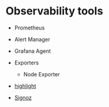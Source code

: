 # Observability tools

- Prometheus
- Alert Manager
- Grafana Agent
- Exporters
  - Node Exporter
- [highlight](https://www.highlight.io/)

- [Signoz](https://signoz.io/)